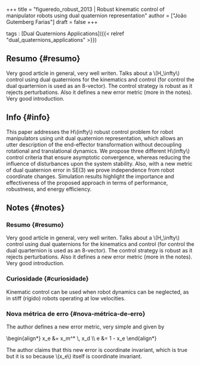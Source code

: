 +++
title = "figueredo_robust_2013 | Robust kinematic control of manipulator robots using dual quaternion representation"
author = ["João Gutemberg Farias"]
draft = false
+++

tags
: [Dual Quaternions Applications]({{< relref "dual_quaternions_applications" >}})


## Resumo {#resumo}

Very good article in general, very well writen. Talks about a \\(H\_\infty\\) control using dual quaternions for the kinematics and control (for control the dual quarternion is used as an 8-vector). The control strategy is robust as it rejects perturbations. Also it defines a new error metric (more in the notes).
Very good introduction.


## Info {#info}

This paper addresses the H\\(infty\\) robust control problem for robot manipulators using unit dual quaternion representation, which allows an utter description of the end-effector transformation without decoupling rotational and translational dynamics. We propose three different H\\(infty\\) control criteria that ensure asymptotic convergence, whereas reducing the influence of disturbances upon the system stability. Also, with a new metric of dual quaternion error in SE(3) we prove independence from robot coordinate changes. Simulation results highlight the importance and effectiveness of the proposed approach in terms of performance, robustness, and energy efficiency.


## Notes {#notes}


### Resumo {#resumo}

Very good article in general, very well writen. Talks about a \\(H\_\infty\\) control using dual quaternions for the kinematics and control (for control the dual quarternion is used as an 8-vector). The control strategy is robust as it rejects perturbations. Also it defines a new error metric (more in the notes).
Very good introduction.


### Curiosidade {#curiosidade}

Kinematic control can be used when robot dynamics can be neglected, as in stiff (rígido) robots operating at low velocities.


### Nova métrica de erro {#nova-métrica-de-erro}

The author defines a new error metric, very simple and given by

\begin{align\*}
x\_e &= x\_m^\* \\, x\_d \\\\
e &= 1 - x\_e
\end{align\*}

The author claims that this new error is coordinate invariant, which is true but it is so because \\(x\_e\\) itself is coordinate invariant.
